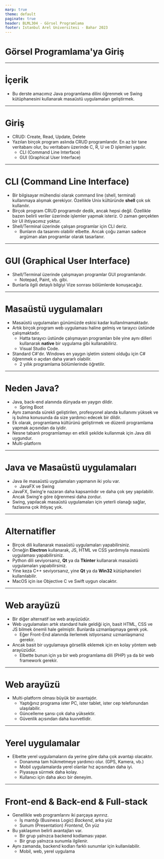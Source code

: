 ```yaml
---
marp: true
theme: default
paginate: true
header: BLML304 - Görsel Programlama
footer: Istanbul Arel Universitesi - Bahar 2023
---
```


# Görsel Programlama'ya Giriş
---

# İçerik

* Bu derste amacımız Java programlama dilini öğrenmek ve Swing kütüphanesini kullanarak masaüstü uygulamaları geliştirmek.

---

# Giriş

* CRUD: Create, Read, Update, Delete
* Yazılan birçok program aslında CRUD programlarıdır. En az bir tane veritabanı olur, bu veritabanı üzerinde C, R, U ve D işlemleri yapılır.
  * CLI (Command Line Interface)
  * GUI (Graphical User Interface)


---

# CLI (Command Line Interface)

* Bir bilgisayar mühendisi olarak command line (shell, terminal) kullanmaya alışmak gerekiyor. Özellikle Unix kültüründe **shell** çok sık kullanılır.
* Birçok program CRUD programıdır dedik, ancak hepsi değil. Özellikle bazen belirli veriler üzerinde işlemler yapmak isteriz. O zaman gerçekten bir UI ihtiyacımız yoktur.
* Shell/Terminal üzerinde çalışan programlar için CLI deriz.
  * Bunların da tasarımı olabilir elbette. Ancak çoğu zaman sadece argüman alan programlar olarak tasarlanır.

---

# GUI (Graphical User Interface)

* Shell/Terminal üzerinde çalışmayan programlar GUI programlarıdır.
  * Notepad, Paint, vb. gibi. 
* Bunlarla ilgili detaylı bilgiyi Vize sonrası bölümlerde konuşacağız. 

---

# Masaüstü uygulamaları

* Masaüstü uygulamaları günümüzde eskisi kadar kullanılmamaktadır.
* Artık birçok program web uygulaması haline gelmiş ve tarayıcı üstünde çalışmaktadır.
  * Hatta tarayıcı üstünde çalışmayan programları bile yine aynı dilleri kullanarak **native** bir uygulama gibi kullanabiliriz.
  * Visual Studio Code.
* Standard C#'dır. Windows en yaygın işletim sistemi olduğu için C# öğrenmek o açıdan daha yararlı olabilir.
  * 2 yıllık programlama bölümlerinde öğretilir.

---

# Neden Java?

* Java, back-end alanında dünyada en yaygın dildir.
  * Spring Boot
* Aynı zamanda sürekli geliştirilen, profesyonel alanda kullanımı yüksek ve iş bulma konusunda da size yardımcı edecek bir dildir.
* Ek olarak, programlama kültürünü geliştirmek ve düzenli programlama yapmak açısından da iyidir.
* Nesne tabanlı programlamayı en etkili şekilde kullanmak için Java dili uygundur.
* Multi-platform

---

# Java ve Masaüstü uygulamaları

* Java ile masaüstü uygulamaları yapmanın iki yolu var.
  * JavaFX ve Swing
* JavaFX, Swing'e nazaran daha kapsamlıdır ve daha çok şey yapılabilir. Ancak Swing'e göre öğrenmesi daha zordur.
* Swing, yapılacak masaüstü uygulamaları için yeterli olanağı sağlar, fazlasına çok ihtiyaç yok.

---

# Alternatifler

* Birçok dili kullanarak masaüstü uygulamaları yapabilirsiniz.
* Örneğin **Electron** kullanarak, JS, HTML ve CSS yardımıyla masaüstü uygulaması yapabilirsiniz.
* Python dili seviyorsanız, **Qt** ya da **Tkinter** kullanarak masaüstü uygulamaları yapabilirsiniz.
* Yine keza C++ seviyorsanız, yine **Qt** ya da **Win32** kütüphaneleri kullanılabilir.
* MacOS için ise Objective C ve Swift uygun olacaktır.

---

# Web arayüzü

* Bir diğer alternatif ise web arayüzüdür.
* Web uygulamaları artık standard hale geldiği için, basit HTML, CSS ve JS bilmek önemli hale gelmiştir. Bunlarda uzmanlaşmaya gerek yok.
  * Eğer Front-End alanında ilerlemek istiyorsanız uzmanlaşmanız gerekir.
* Ancak basit bir uygulamaya görsellik eklemek için en kolay yöntem web arayüzüdür.
  * Elbette bunun için ya bir web programlama dili (PHP) ya da bir web framework gerekir.

---

# Web arayüzü

* Multi-platform olması büyük bir avantajdır.
  * Yaptığınız programa ister PC, ister tablet, ister cep telefonundan ulaşılabilir.
  * Güncelleme şansı çok daha yüksektir.
  * Güvenlik açısından daha kuvvetlidir.
  
---

# Yerel uygulamalar

* Elbette yerel uygulamaların da yerine göre daha çok avantajı olacaktır.
    * Donanıma tam hükmetmeye yardımcı olur. (GPS, Kamera, vb.)
    * Mobil uygulamalarda yerel olanlar hız açısından daha iyi.
    * Piyasaya sürmek daha kolay.
    * Kullanıcı için daha akıcı bir deneyim.

---

# Front-end & Back-end & Full-stack

* Genellikle web programlarını iki parçaya ayırırız.
  * İş mantığı (Business Logic) _Backend_, arka yüz
  * Sunum (Presentation) _Frontend_, Ön yüz
* Bu yaklaşımın belirli avantajları var.
  * Bir grup yalnızca backend kodlaması yapar.
  * Bir grup yalnızca sunumla ilgilenir.
* Aynı zamanda, backend kodları farklı sunumlar için kullanılabilir.
  * Mobil, web, yerel uygulama

